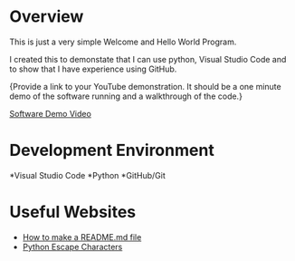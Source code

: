 # Overview

This is just a very simple Welcome and Hello World Program.

I created this to demonstate that I can use python, Visual Studio Code and to show that I have experience using GitHub.

{Provide a link to your YouTube demonstration.  It should be a one minute demo of the software running and a walkthrough of the code.}

[Software Demo Video](http://youtube.link.goes.here)

# Development Environment

*Visual Studio Code
*Python
*GitHub/Git

# Useful Websites

* [How to make a README.md file](https://www.makeareadme.com/)
* [Python Escape Characters](https://www.w3schools.com/python/gloss_python_escape_characters.asp)